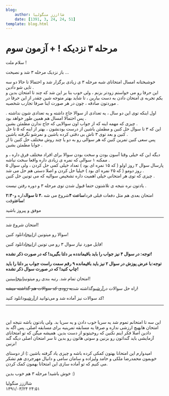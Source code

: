 ```yaml
---
blog:
    author: شااززز منگولیا
    date: [1391, 3, 24, 24, 51]
template: blog.html
---
```

# مرحله ۳ نزدیکه ! +‌ آزمون سوم

<div class="cnt">
سلام ملت !<p></p>
<p>باز نزدیک مرحله ۳ شد و نصیحت ...</p>
<p>خوشبختانه امسال امتحانای شبه مرحله ۳ ی زیادی برگزار شد و احتمالا تا حالا دو سه تایی شو دادین .<br/>این حرفا رو می خواستم زودتر بزنم ، ولی خوب بنا بر این شد که چند تا امتحان بدین و یکم تجربه ی امتحان دادن به دست بیارین ، تا شاید بهتر متوجه شین چقدر از این حرفا در موردتون صادقه ، چون در هر صورت اینا صرفا تجارب شخصیه .</p>
<p>اول اینکه توی این دو سال ، یه تعدادی از سوالا جاج داشته و یه تعدادی شون نداشته . پس احتمالا امسال هم همین طور خواهد بود .<br/>چیزی که مهمه اینه که از جواب اون سوالایی که جاج ندارن مطمئن بشین .<br/>این که ۳ تا سوال حل کنین و مطمئن باشین از درست بودنشون ، بهتر از اینه که ۵ تا حل کنین و بعد توی ۳ تاش بی دقتی کرده باشین و نمرشو نگرفته باشین .<br/>پس سعی کنین تمرین کنین که هر سوالی رو به دو یا چند روش مختلف حل کنین تا از جوابا مطمئن بشین .</p>
<p>دیگه این که خیلی وقتا آسون بودن و سخت بودن سوالا برای افراد مختلف فرق داره ، و ممکنه ۱ سوالی که نمره ی زیادی داره واقعا سخت نباشه .<br/>پارسال سوال ۲ روز اولو ( که ۱۵ نمره ای بود ) تعداد خیلی کمی حل کردن ، ولی سوال ۵ روز دومو ( که ۲۵ نمره ای بود ) خیلیا حل کردن و اصلا دستی هم حل می شد .<br/>چیزی که توی هر امتحانی خیلی اهمیت داره تشخیص سوالیه که می تونین حل کنین .</p>
<p>یادتون نره نتیجه ی تلاشتون حتما قبول شدن توی مرحله ۳ و دوره رفتن نیست .</p>
<p>امتحان بعدی هم مثل دفعات قبلی فردا<strong>ساعت ۴</strong>شروع می شه ،<strong>۴ تا سوال</strong>داره و<strong>۲:۳۰ ساعت</strong>وقت!</p>
<p>موفق و پیروز باشید</p>
<hr size="2" width="100%"/>
<p>امتحان شروع شد!</p>
<p>سوالا رو میتونین از<a href="http://s3.picofile.com/file/7408526127/azmoon_3.pdf.html">اینجا</a>دانلود کنین!</p>
<p>فایل مورد نیاز سوال ۳ رو می تونین از<a href="http://sh44zzz.gigfa.com/m3/download/codeforces_log.txt">اینجا</a>دانلود کنین!</p>
<p><strong>توجه:‌ در سوال ۴ نیز جواب را باید باقیماندده بر دلتا بگیرید! که در صورت ذکر نشده!</strong></p>
<p><strong>توجه:‌با عرض پوزش در سوال ۲ نیز باید باقیمانده ۹ رقم سمت راست جواب بر دلتا را باید چاپ کنید! که در صورت سوال ذکر نشده!</strong></p>
<p>امتحان تمام شد. رتبه بندی رو میتونین<a href="http://sh44zzz.gigfa.com/m3/user/scoreboard/?contest=5">اینجا</a>ببینین!</p>
<p>راه حل سوالات در<a href="http://sh44zzz.gigfa.com/m3/download/">آرشیو</a>گذاشته شد<strike>به زودی کد سوالات هم گذاشته میشه!</strike></p>
<p>کد سوالات نیز آماده شد و می‌توانید از<a href="http://sh44zzz.gigfa.com/m3/download/">آرشیو</a>دانلود کنید!<br/></p>
<hr size="2" width="100%"/>
<p><br/></p>
<p>این سه تا امتحانم تموم شد یه سریا خوب دادن و یه سریا بد. ولی یادتون باشه نتیجه این امتحان هایهیچ ارزشی نداره و صرفا یه مسابقه تمرینیه برای مسابقه اصلی. پس اگه بد دادین اصلا فکر اینم نکنین که روحیتونو از دست بدین. همیشه میگن که تو امتحانای آزمایشی باید گنداتون رو بزنین و سوتی هاتون رو بدین تا سر امتحان اصلی دیگه گند نزنین!</p>
<p>امیدوارم این امتحانا بهتون کمکی کرده باشه و چیزی یاد گرفته باشین :) از دوستای خوبمون محمدرضا ملکی و حامد ولیزاده و سامان سامی و دانیال مهرجردی هم تشکر می کنیم که تو آماده سازی این امتحانا بهمون کمک کردن.</p>
<p>خوش باشید!‌ مرحله ۳ هم خوب بدین :)</p>
<p></p>
</div>

<div class="blog-info">
    <div class="blog-author">شااززز منگولیا</div>
    <div class="blog-date">۱۳۹۱/۰۳/۲۴ ۲۴:۵۱</div>
</div>

